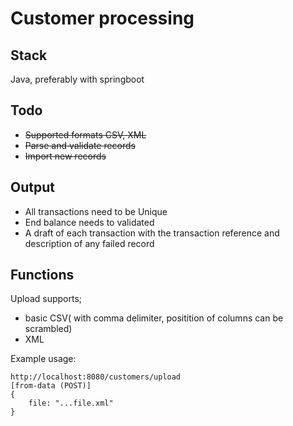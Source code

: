 # Customer processing

## Stack
Java, preferably with springboot

## Todo
- ~~Supported formats CSV, XML~~
- ~~Parse and validate records~~
- ~~Import new records~~

## Output
- All transactions need to be Unique
- End balance needs to validated
- A draft of each transaction with the transaction reference and description of any failed record

## Functions
Upload supports; 
- basic CSV( with comma delimiter, positition of columns can be scrambled)
- XML

Example usage:
```
http://localhost:8080/customers/upload
[from-data (POST)]
{
	file: "...file.xml"
}
```